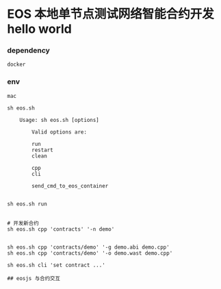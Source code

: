 
# EOS 本地单节点测试网络智能合约开发 hello world

### dependency
    docker
### env
    mac

```
sh eos.sh

    Usage: sh eos.sh [options]

        Valid options are:

        run
        restart
        clean

        cpp
        cli

        send_cmd_to_eos_container


sh eos.sh run


# 开发新合约
sh eos.sh cpp 'contracts' '-n demo'


sh eos.sh cpp 'contracts/demo' '-g demo.abi demo.cpp'
sh eos.sh cpp 'contracts/demo' '-o demo.wast demo.cpp'

sh eos.sh cli 'set contract ...'

## eosjs 与合约交互



```
